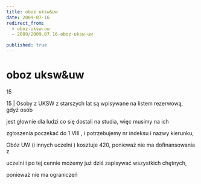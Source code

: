 ```yaml
---
title: oboz uksw&uw
date: 2009-07-16
redirect_from: 
  - oboz-uksw-uw
  - 2009/2009.07.16-oboz-uksw-uw

published: true
---
```




# oboz uksw&uw

<time>15</time>

15 | 
Osoby z UKSW z starszych lat są wpisywane na listem rezerwową, gdyż osób

jest głownie dla ludzi co się dostali na studia, więc musimy na ich

zgłoszenia poczekać do 1 VIII , i potrzebujemy nr indeksu i nazwy kierunku, 

Obóz UW (i innych uczelni ) kosztuje 420, ponieważ nie ma dofinansowania z

uczelni i po tej cennie możemy już dziś zapisywać wszystkich chętnych,

ponieważ nie ma ograniczeń 


<!--CONTENT FROM OLD SERVER (jos before 2013): 15 | 
Osoby z UKSW z starszych lat są wpisywane na listem rezerwową, gdyż osób

jest głownie dla ludzi co się dostali na studia, więc musimy na ich

zgłoszenia poczekać do 1 VIII , i potrzebujemy nr indeksu i nazwy kierunku, 

Obóz UW (i innych uczelni ) kosztuje 420, ponieważ nie ma dofinansowania z

uczelni i po tej cennie możemy już dziś zapisywać wszystkich chętnych,

ponieważ nie ma ograniczeń 



-->

<!--{{json:{"created_date":"2009-07-16 19:16:21","publish_down":"0000-00-00 00:00:00","id":"776"}}}-->